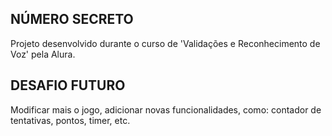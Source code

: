 ## NÚMERO SECRETO
Projeto desenvolvido durante o curso de 'Validações e Reconhecimento de Voz' pela Alura.

###

## DESAFIO FUTURO
Modificar mais o jogo, adicionar novas funcionalidades, como:  contador de tentativas, pontos, timer, etc.

